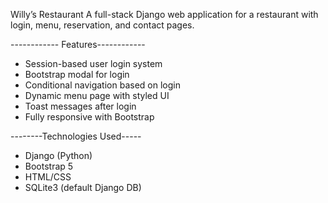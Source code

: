 
Willy’s Restaurant
A full-stack Django web application for a restaurant with login, menu, reservation, and contact pages.


------------ Features------------
- Session-based user login system
- Bootstrap modal for login
- Conditional navigation based on login
- Dynamic menu page with styled UI
- Toast messages after login
- Fully responsive with Bootstrap


--------Technologies Used-----
- Django (Python)
- Bootstrap 5
- HTML/CSS
- SQLite3 (default Django DB)
